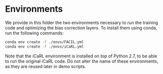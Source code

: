 # Environments

We provide in this folder the two environments necessary to run the training code and optimizing the bias correction layers.
To install them using conda, run the following commands:

```bash
conda env create -f ./envs/FACIL.yml
conda env create -f ./envs/iCaRL.yml
```

Note that the iCaRL environment is installed on top of Python 2.7, to be able to run the original iCaRL code.
Do not alter the name of these environments, as they are reused later in demo scripts.
